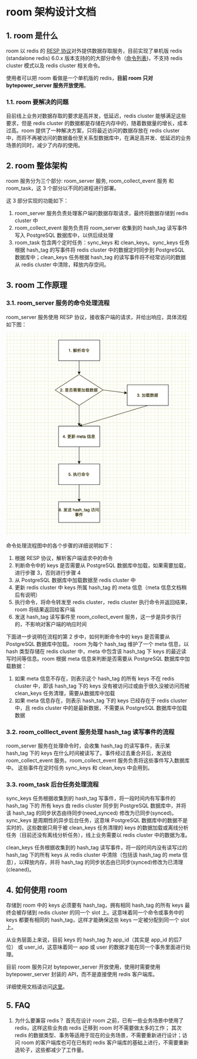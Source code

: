 # room 架构设计文档

## 1. room 是什么

room 以 redis 的 [RESP 协议](https://redis.io/topics/protocol)对外提供数据存取服务，目前实现了单机版 redis (standalone redis) 6.0.x 版本支持的的大部分命令（[命令列表](commands.md))，不支持 redis cluster 模式以及 redis cluster 相关命令。

使用者可以把 room 看做是一个单机版的 redis，**目前 room 只对 bytepower_server 服务开放使用**。

### 1.1. room 要解决的问题

目前线上业务对数据存取的要求是高并发，低延迟，redis cluster 能够满足这些要求，但是 redis cluster 的数据都是存储在内存中的，随着数据量的增长，成本过高。room 提供了一种解决方案，只将最近访问的数据存放在 redis cluster 中，而将不再被访问的数据备份至关系型数据库中，在满足高并发、低延迟的业务场景的同时，减少了内存的使用。

## 2. room 整体架构

room 服务分为三个部分: room_server 服务, room_collect_event 服务 和 room_task，这 3 个部分以不同的进程进行部署。

这 3 部分实现的功能如下：

1. room_server 服务负责处理客户端的数据存取请求，最终将数据存储到 redis cluster 中
2. room_collect_event 服务负责将 room_server 收集到的 hash_tag 读写事件写入 PostgreSQL 数据库中，以供后续处理
3. room_task 包含两个定时任务：sync_keys 和 clean_keys。sync_keys 任务根据 hash_tag 的写事件将 redis cluster 中的数据定时同步到 PostgreSQL 数据库中；clean_keys 任务根据 hash_tag 的读写事件将不经常访问的数据从 redis cluster 中清除，释放内存空间。

## 3. room 工作原理

### 3.1. room_server 服务的命令处理流程

room_server 服务使用 RESP 协议，接收客户端的请求，并给出响应，具体流程如下图：

![命令处理流程](command_process.png)

命令处理流程图中的各个步骤的详细说明如下：

1. 根据 RESP 协议，解析客户端请求中的命令
2. 判断命令中的 keys 是否需要从 PostgreSQL 数据库中加载，如果需要加载，进行步骤 3，否则进行步骤 4
3. 从 PostgreSQL 数据库中加载数据至 redis cluster 中
4. 更新 redis cluster 中 keys 所属 hash_tag 的 meta 信息（meta 信息文档稍后有说明）
5. 执行命令，将命令转发至 redis cluster，redis cluster 执行命令并返回结果，room 将结果返回给客户端
6. 发送 hash_tag 读写事件至 room_collect_event 服务，这一步是异步执行的，不影响对客户端的响应时间

下面进一步说明在流程的第 2 步中，如何判断命令中的 keys 是否需要从 PostgreSQL 数据库中加载。
room 为每个 hash_tag 维护了一个 meta 信息，以 hash 类型存储在 redis cluster 中，meta 中包含该 hash_tag 下 keys 的最近读写时间等信息。room 根据 meta 信息来判断是否需要从 PostgreSQL 数据库中加载数据：

1. 如果 meta 信息不存在，则表示这个 hash_tag 的所有 keys 不在 redis cluster 中，即该 hash_tag 下的 keys 没有被访问过或由于很久没被访问而被 clean_keys 任务清理，需要从数据库中加载
2. 如果 meta 信息存在，则表示 hash_tag 下的 keys 已经存在于 redis cluster 中，且 redis cluster 中的是最新数据，不需要从 PostgreSQL 数据库中加载数据

### 3.2. room_colllect_event 服务处理 hash_tag 读写事件的流程

room_server 服务在处理命令时，会收集 hash_tag 的读写事件，表示某 hash_tag 下的 keys 在什么时间被读写了。事件经过去重合并后，发送给 room_collect_event 服务。room_collect_event 服务负责将这些事件写入数据库中。
这些事件在定时任务 sync_keys 和 clean_keys 中会用到。

### 3.3. room_task 后台任务处理流程

sync_keys 任务根据收集到的 hash_tag 写事件，将一段时间内有写事件的 hash_tag 下的 所有 keys 由 redis cluster 同步到 PostgreSQL 数据库中，并将该 hash_tag 的同步状态由待同步(need_synced) 修改为已同步(synced)。
sync_keys 是周期性的异步后台任务，这意味 PostgreSQL 数据库中的数据不是实时的，这些数据只用于被 clean_keys 任务清理的 keys 的数据加载或离线分析任务（目前还没有离线分析任务），线上业务需要以 redis cluster 中的数据为准。

clean_keys 任务根据收集到的 hash_tag 读写事件，将一段时间内没有读写过的 hash_tag 下的所有 keys 从 redis cluster 中清除（包括该 hash_tag 的 meta 信息），以释放内存，并将 hash_tag 的同步状态由已同步(synced)修改为已清理(cleaned)。

## 4. 如何使用 room

存储到 room 中的 keys 必须要有 hash_tag，拥有相同 hash_tag 的所有 keys 最终会被存储到 redis cluster 的同一个 slot 上。这意味着同一个命令或事务中的 keys 都要有相同的 hash_tag，这样才能确保这些 keys 一定被分配到同一个 slot 上。

从业务层面上来说，目前 keys 的 hash_tag 为 app_id（其实是 app_id 的后7位） 或 user_id，这意味着同一 app 或 user 的数据才能在同一个事务里面进行处理。

目前 room 服务只对 bytepower_server 开放使用，使用时需要使用 bytepower_server 封装的 API，而不是直接使用 redis 客户端库。

详细使用文档请访问[这里](https://bp-doc.atcloudbox.com/s/TYb3lluCY)。

## 5. FAQ

1. 为什么要兼容 redis？
   首先在设计 room 之前，已有一些业务场景中使用了 redis，这样这些业务由 redis 迁移到 room 时不需要做太多的工作；
   其次 redis 的数据类型、事务等适用于现在的业务场景，不需要重新进行设计；访问 room 的客户端库也可在已有的 redis 客户端库的基础上进行，不需要重新造轮子，这些都减少了工作量。
